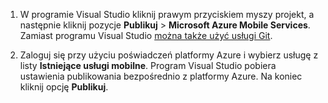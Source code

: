 
1. W programie Visual Studio kliknij prawym przyciskiem myszy projekt, a następnie kliknij pozycje **Publikuj** > **Microsoft Azure Mobile Services**. Zamiast programu Visual Studio [można także użyć usługi Git](../articles/mobile-services/mobile-services-dotnet-backend-store-code-source-control.md).

2. Zaloguj się przy użyciu poświadczeń platformy Azure i wybierz usługę z listy **Istniejące usługi mobilne**. Program Visual Studio pobiera ustawienia publikowania bezpośrednio z platformy Azure. Na koniec kliknij opcję **Publikuj**.


<!--HONumber=Sep16_HO3-->


